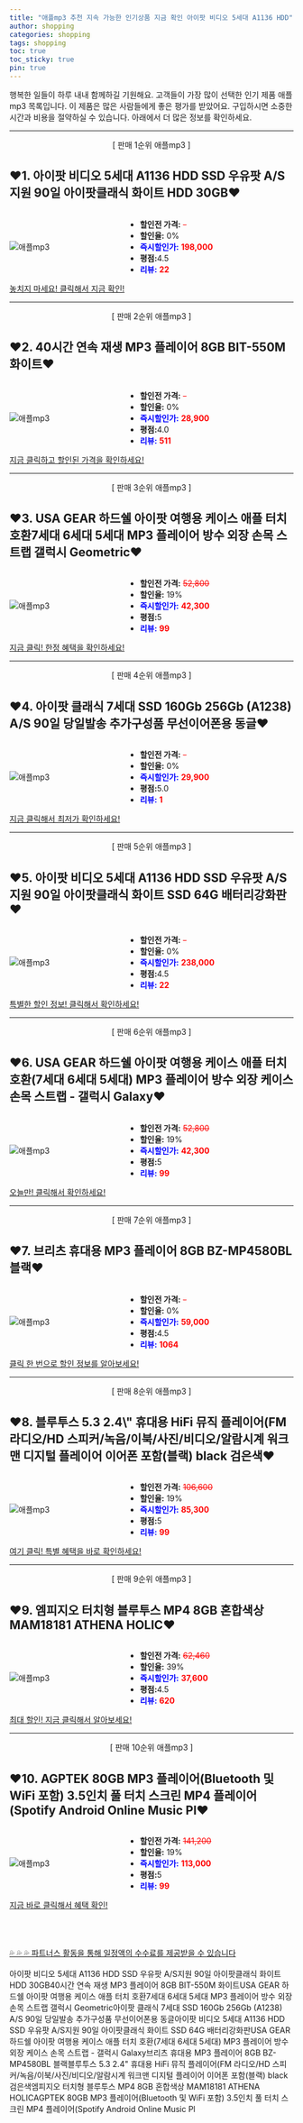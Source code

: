 ```yaml
---
title: "애플mp3 추천 지속 가능한 인기상품 지금 확인 아이팟 비디오 5세대 A1136 HDD"
author: shopping
categories: shopping
tags: shopping
toc: true
toc_sticky: true
pin: true
---
```

행복한 일들이 하루 내내 함께하길 기원해요. 고객들이 가장 많이 선택한 인기 제품 애플mp3 목록입니다. 이 제품은 많은 사람들에게 좋은 평가를 받았어요. 구입하시면 소중한 시간과 비용을 절약하실 수 있습니다. 아래에서 더 많은 정보를 확인하세요.

---
<p class="toplist" style="margin: 0 auto; display: block; width: fit-content;">[ 판매 1순위 애플mp3 ]</p>

<h2><strong>❤️1. 아이팟 비디오 5세대 A1136 HDD SSD 우유팟 A/S지원 90일 아이팟클래식 화이트 HDD 30GB❤️</strong></h2>

<div style="display: flex; align-items: center;">
    <div style="flex: 0.4;">
        <img src="https://thumbnail8.coupangcdn.com/thumbnails/remote/230x230ex/image/vendor_inventory/15fe/41fc6773c1ef7494cdede549799596b51b4864d8e7792dd5b99043eb5b0b.jpg" alt="애플mp3" style="max-width: 100%;">
    </div>
    <div style="flex: 0.6; margin-left: 10px;">
        <ul>
            <li><strong>할인전 가격:</strong> <del style="color: red;">-</del></li>
            <li><strong>할인율:</strong> 0%</li>
            <li><span style='color:blue'><strong>즉시할인가:</strong></span> <span style='color:red'><strong>198,000</strong></span></li>
            <li><strong>평점:</strong>4.5</li>
            <li><span style='color:blue'><strong>리뷰:</strong></span> <span style='color:red'><strong>22</strong></span></li>
        </ul>
    </div>
</div>
<div class="center">
    <a href="https://William4Davisa.github.io?lptag=AF9450613&subid=githubio&pageKey=6062108504&traceid=V0-153&itemId=11152055353&vendorItemId=5246281346" class="myButton">
        놓치지 마세요! 클릭해서 지금 확인!
    </a>
</div>


---
<p class="toplist" style="margin: 0 auto; display: block; width: fit-content;">[ 판매 2순위 애플mp3 ]</p>

<h2><strong>❤️2. 40시간 연속 재생 MP3 플레이어 8GB BIT-550M 화이트❤️</strong></h2>

<div style="display: flex; align-items: center;">
    <div style="flex: 0.4;">
        <img src="https://thumbnail8.coupangcdn.com/thumbnails/remote/230x230ex/image/vendor_inventory/da3c/294fb280f6ab8ed466af0e645c7749f6f594050dc5928417f92849011aa8.jpg" alt="애플mp3" style="max-width: 100%;">
    </div>
    <div style="flex: 0.6; margin-left: 10px;">
        <ul>
            <li><strong>할인전 가격:</strong> <del style="color: red;">-</del></li>
            <li><strong>할인율:</strong> 0%</li>
            <li><span style='color:blue'><strong>즉시할인가:</strong></span> <span style='color:red'><strong>28,900</strong></span></li>
            <li><strong>평점:</strong>4.0</li>
            <li><span style='color:blue'><strong>리뷰:</strong></span> <span style='color:red'><strong>511</strong></span></li>
        </ul>
    </div>
</div>
<div class="center">
    <a href="https://William4Davisa.github.io?lptag=AF9450613&subid=githubio&pageKey=1418634153&traceid=V0-153&itemId=2456078488&vendorItemId=89114916812" class="myButton">
        지금 클릭하고 할인된 가격을 확인하세요!
    </a>
</div>


---
<p class="toplist" style="margin: 0 auto; display: block; width: fit-content;">[ 판매 3순위 애플mp3 ]</p>

<h2><strong>❤️3. USA GEAR 하드쉘 아이팟 여행용 케이스 애플 터치 호환7세대 6세대 5세대 MP3 플레이어 방수 외장 손목 스트랩 갤럭시 Geometric❤️</strong></h2>

<div style="display: flex; align-items: center;">
    <div style="flex: 0.4;">
        <img src="https://thumbnail7.coupangcdn.com/thumbnails/remote/230x230ex/image/vendor_inventory/0ca7/5ae25f72801316386a5dc68a93c1f6bd61b41d572ea0351028f39edc8c35.jpg" alt="애플mp3" style="max-width: 100%;">
    </div>
    <div style="flex: 0.6; margin-left: 10px;">
        <ul>
            <li><strong>할인전 가격:</strong> <del style="color: red;">52,800</del></li>
            <li><strong>할인율:</strong> 19%</li>
            <li><span style='color:blue'><strong>즉시할인가:</strong></span> <span style='color:red'><strong>42,300</strong></span></li>
            <li><strong>평점:</strong>5</li>
            <li><span style='color:blue'><strong>리뷰:</strong></span> <span style='color:red'><strong>99</strong></span></li>
        </ul>
    </div>
</div>
<div class="center">
    <a href="https://William4Davisa.github.io?lptag=AF9450613&subid=githubio&pageKey=8003727480&traceid=V0-153&itemId=22298743135&vendorItemId=90776693728" class="myButton">
        지금 클릭! 한정 혜택을 확인하세요!
    </a>
</div>


---
<p class="toplist" style="margin: 0 auto; display: block; width: fit-content;">[ 판매 4순위 애플mp3 ]</p>

<h2><strong>❤️4. 아이팟 클래식 7세대 SSD 160Gb 256Gb (A1238) A/S 90일 당일발송 추가구성품 무선이어폰용 동글❤️</strong></h2>

<div style="display: flex; align-items: center;">
    <div style="flex: 0.4;">
        <img src="https://thumbnail9.coupangcdn.com/thumbnails/remote/230x230ex/image/vendor_inventory/a639/4c926c5f9c71df978b0499396bb7cee40cfecfda048fdce057209a6cac8e.jpg" alt="애플mp3" style="max-width: 100%;">
    </div>
    <div style="flex: 0.6; margin-left: 10px;">
        <ul>
            <li><strong>할인전 가격:</strong> <del style="color: red;">-</del></li>
            <li><strong>할인율:</strong> 0%</li>
            <li><span style='color:blue'><strong>즉시할인가:</strong></span> <span style='color:red'><strong>29,900</strong></span></li>
            <li><strong>평점:</strong>5.0</li>
            <li><span style='color:blue'><strong>리뷰:</strong></span> <span style='color:red'><strong>1</strong></span></li>
        </ul>
    </div>
</div>
<div class="center">
    <a href="https://William4Davisa.github.io?lptag=AF9450613&subid=githubio&pageKey=7173079919&traceid=V0-153&itemId=19511771346&vendorItemId=86620631291" class="myButton">
        지금 클릭해서 최저가 확인하세요!
    </a>
</div>


---
<p class="toplist" style="margin: 0 auto; display: block; width: fit-content;">[ 판매 5순위 애플mp3 ]</p>

<h2><strong>❤️5. 아이팟 비디오 5세대 A1136 HDD SSD 우유팟 A/S지원 90일 아이팟클래식 화이트 SSD 64G 배터리강화판❤️</strong></h2>

<div style="display: flex; align-items: center;">
    <div style="flex: 0.4;">
        <img src="https://thumbnail8.coupangcdn.com/thumbnails/remote/230x230ex/image/vendor_inventory/15fe/41fc6773c1ef7494cdede549799596b51b4864d8e7792dd5b99043eb5b0b.jpg" alt="애플mp3" style="max-width: 100%;">
    </div>
    <div style="flex: 0.6; margin-left: 10px;">
        <ul>
            <li><strong>할인전 가격:</strong> <del style="color: red;">-</del></li>
            <li><strong>할인율:</strong> 0%</li>
            <li><span style='color:blue'><strong>즉시할인가:</strong></span> <span style='color:red'><strong>238,000</strong></span></li>
            <li><strong>평점:</strong>4.5</li>
            <li><span style='color:blue'><strong>리뷰:</strong></span> <span style='color:red'><strong>22</strong></span></li>
        </ul>
    </div>
</div>
<div class="center">
    <a href="https://William4Davisa.github.io?lptag=AF9450613&subid=githubio&pageKey=6062108504&traceid=V0-153&itemId=11152055351&vendorItemId=70959200882" class="myButton">
        특별한 할인 정보! 클릭해서 확인하세요!
    </a>
</div>


---
<p class="toplist" style="margin: 0 auto; display: block; width: fit-content;">[ 판매 6순위 애플mp3 ]</p>

<h2><strong>❤️6. USA GEAR 하드쉘 아이팟 여행용 케이스 애플 터치 호환(7세대 6세대 5세대) MP3 플레이어 방수 외장 케이스 손목 스트랩 - 갤럭시 Galaxy❤️</strong></h2>

<div style="display: flex; align-items: center;">
    <div style="flex: 0.4;">
        <img src="https://thumbnail6.coupangcdn.com/thumbnails/remote/230x230ex/image/vendor_inventory/a92b/f64ad5455eb718a517e27036060cc07924d89888830a510e03ccc6b030b7.jpg" alt="애플mp3" style="max-width: 100%;">
    </div>
    <div style="flex: 0.6; margin-left: 10px;">
        <ul>
            <li><strong>할인전 가격:</strong> <del style="color: red;">52,800</del></li>
            <li><strong>할인율:</strong> 19%</li>
            <li><span style='color:blue'><strong>즉시할인가:</strong></span> <span style='color:red'><strong>42,300</strong></span></li>
            <li><strong>평점:</strong>5</li>
            <li><span style='color:blue'><strong>리뷰:</strong></span> <span style='color:red'><strong>99</strong></span></li>
        </ul>
    </div>
</div>
<div class="center">
    <a href="https://William4Davisa.github.io?lptag=AF9450613&subid=githubio&pageKey=7919480840&traceid=V0-153&itemId=21752593051&vendorItemId=90776693732" class="myButton">
        오늘만! 클릭해서 확인하세요!
    </a>
</div>


---
<p class="toplist" style="margin: 0 auto; display: block; width: fit-content;">[ 판매 7순위 애플mp3 ]</p>

<h2><strong>❤️7. 브리츠 휴대용 MP3 플레이어 8GB BZ-MP4580BL 블랙❤️</strong></h2>

<div style="display: flex; align-items: center;">
    <div style="flex: 0.4;">
        <img src="https://thumbnail10.coupangcdn.com/thumbnails/remote/230x230ex/image/vendor_inventory/f854/793796259fd4da8da71c7e7fc3c1a1657b942d5b3c551c608ab1dfc56d5f.jpg" alt="애플mp3" style="max-width: 100%;">
    </div>
    <div style="flex: 0.6; margin-left: 10px;">
        <ul>
            <li><strong>할인전 가격:</strong> <del style="color: red;">-</del></li>
            <li><strong>할인율:</strong> 0%</li>
            <li><span style='color:blue'><strong>즉시할인가:</strong></span> <span style='color:red'><strong>59,000</strong></span></li>
            <li><strong>평점:</strong>4.5</li>
            <li><span style='color:blue'><strong>리뷰:</strong></span> <span style='color:red'><strong>1064</strong></span></li>
        </ul>
    </div>
</div>
<div class="center">
    <a href="https://William4Davisa.github.io?lptag=AF9450613&subid=githubio&pageKey=1112240319&traceid=V0-153&itemId=2075904203&vendorItemId=90472259215" class="myButton">
        클릭 한 번으로 할인 정보를 알아보세요!
    </a>
</div>


---
<p class="toplist" style="margin: 0 auto; display: block; width: fit-content;">[ 판매 8순위 애플mp3 ]</p>

<h2><strong>❤️8. 블루투스 5.3 2.4\" 휴대용 HiFi 뮤직 플레이어(FM 라디오/HD 스피커/녹음/이북/사진/비디오/알람시계 워크맨 디지털 플레이어 이어폰 포함(블랙) black 검은색❤️</strong></h2>

<div style="display: flex; align-items: center;">
    <div style="flex: 0.4;">
        <img src="https://thumbnail9.coupangcdn.com/thumbnails/remote/230x230ex/image/vendor_inventory/6dc7/f17e107a66c9d4a30cd1ec32a47ca8c027da666613da0e88f243f75c9300.jpg" alt="애플mp3" style="max-width: 100%;">
    </div>
    <div style="flex: 0.6; margin-left: 10px;">
        <ul>
            <li><strong>할인전 가격:</strong> <del style="color: red;">106,600</del></li>
            <li><strong>할인율:</strong> 19%</li>
            <li><span style='color:blue'><strong>즉시할인가:</strong></span> <span style='color:red'><strong>85,300</strong></span></li>
            <li><strong>평점:</strong>5</li>
            <li><span style='color:blue'><strong>리뷰:</strong></span> <span style='color:red'><strong>99</strong></span></li>
        </ul>
    </div>
</div>
<div class="center">
    <a href="https://William4Davisa.github.io?lptag=AF9450613&subid=githubio&pageKey=7936344139&traceid=V0-153&itemId=21846583941&vendorItemId=88854779241" class="myButton">
        여기 클릭! 특별 혜택을 바로 확인하세요!
    </a>
</div>


---
<p class="toplist" style="margin: 0 auto; display: block; width: fit-content;">[ 판매 9순위 애플mp3 ]</p>

<h2><strong>❤️9. 엠피지오 터치형 블루투스 MP4 8GB 혼합색상 MAM18181 ATHENA HOLIC❤️</strong></h2>

<div style="display: flex; align-items: center;">
    <div style="flex: 0.4;">
        <img src="https://thumbnail6.coupangcdn.com/thumbnails/remote/230x230ex/image/retail/images/193900544437721-cb5f731c-e772-4f57-bc6f-be9a1d96d43b.jpg" alt="애플mp3" style="max-width: 100%;">
    </div>
    <div style="flex: 0.6; margin-left: 10px;">
        <ul>
            <li><strong>할인전 가격:</strong> <del style="color: red;">62,460</del></li>
            <li><strong>할인율:</strong> 39%</li>
            <li><span style='color:blue'><strong>즉시할인가:</strong></span> <span style='color:red'><strong>37,600</strong></span></li>
            <li><strong>평점:</strong>4.5</li>
            <li><span style='color:blue'><strong>리뷰:</strong></span> <span style='color:red'><strong>620</strong></span></li>
        </ul>
    </div>
</div>
<div class="center">
    <a href="https://William4Davisa.github.io?lptag=AF9450613&subid=githubio&pageKey=5102710436&traceid=V0-153&itemId=6952312761&vendorItemId=74244755243" class="myButton">
        최대 할인! 지금 클릭해서 알아보세요!
    </a>
</div>


---
<p class="toplist" style="margin: 0 auto; display: block; width: fit-content;">[ 판매 10순위 애플mp3 ]</p>

<h2><strong>❤️10. AGPTEK 80GB MP3 플레이어(Bluetooth 및 WiFi 포함) 3.5인치 풀 터치 스크린 MP4 플레이어(Spotify Android Online Music Pl❤️</strong></h2>

<div style="display: flex; align-items: center;">
    <div style="flex: 0.4;">
        <img src="https://thumbnail6.coupangcdn.com/thumbnails/remote/230x230ex/image/vendor_inventory/dd16/633bb104caa8147db59928adafb38c63b851dfacc94710b73d0270fb1ac2.jpg" alt="애플mp3" style="max-width: 100%;">
    </div>
    <div style="flex: 0.6; margin-left: 10px;">
        <ul>
            <li><strong>할인전 가격:</strong> <del style="color: red;">141,200</del></li>
            <li><strong>할인율:</strong> 19%</li>
            <li><span style='color:blue'><strong>즉시할인가:</strong></span> <span style='color:red'><strong>113,000</strong></span></li>
            <li><strong>평점:</strong>5</li>
            <li><span style='color:blue'><strong>리뷰:</strong></span> <span style='color:red'><strong>99</strong></span></li>
        </ul>
    </div>
</div>
<div class="center">
    <a href="https://William4Davisa.github.io?lptag=AF9450613&subid=githubio&pageKey=7711248226&traceid=V0-153&itemId=20671307173&vendorItemId=90563857923" class="myButton">
        지금 바로 클릭해서 혜택 확인!
    </a>
</div>

<br><br><br>[💦 💦 💦 파트너스 활동을 통해 일정액의 수수료를 제공받을 수 있습니다](https://link.coupang.com/a/bcpT2c)<br><br>아이팟 비디오 5세대 A1136 HDD SSD 우유팟 A/S지원 90일 아이팟클래식 화이트 HDD 30GB40시간 연속 재생 MP3 플레이어 8GB BIT-550M 화이트USA GEAR 하드쉘 아이팟 여행용 케이스 애플 터치 호환7세대 6세대 5세대 MP3 플레이어 방수 외장 손목 스트랩 갤럭시 Geometric아이팟 클래식 7세대 SSD 160Gb 256Gb (A1238) A/S 90일 당일발송 추가구성품 무선이어폰용 동글아이팟 비디오 5세대 A1136 HDD SSD 우유팟 A/S지원 90일 아이팟클래식 화이트 SSD 64G 배터리강화판USA GEAR 하드쉘 아이팟 여행용 케이스 애플 터치 호환(7세대 6세대 5세대) MP3 플레이어 방수 외장 케이스 손목 스트랩 - 갤럭시 Galaxy브리츠 휴대용 MP3 플레이어 8GB BZ-MP4580BL 블랙블루투스 5.3 2.4\" 휴대용 HiFi 뮤직 플레이어(FM 라디오/HD 스피커/녹음/이북/사진/비디오/알람시계 워크맨 디지털 플레이어 이어폰 포함(블랙) black 검은색엠피지오 터치형 블루투스 MP4 8GB 혼합색상 MAM18181 ATHENA HOLICAGPTEK 80GB MP3 플레이어(Bluetooth 및 WiFi 포함) 3.5인치 풀 터치 스크린 MP4 플레이어(Spotify Android Online Music Pl